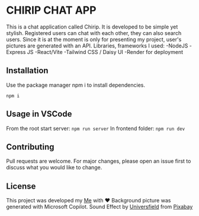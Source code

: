 # CHIRIP CHAT APP

This is a chat application called Chirip. It is developed to be simple yet stylish.
Registered users can chat with each other, they can also search users. 
Since it is at the moment is only for presenting my project, user's pictures are generated with an API. 
Libraries, frameworks I used:
-NodeJS
-Express JS
-React/Vite
-Tailwind CSS / Daisy UI
-Render for deployment


## Installation

Use the package manager npm i to install dependencies.

```npm i```

## Usage in VSCode
From the root start server:
```npm run server```
In frontend folder:
```npm run dev```

## Contributing

Pull requests are welcome. For major changes, please open an issue first
to discuss what you would like to change.

## License

This project was developed my [Me](https://github.com/bernadettmarsalik/) with :heart:
Background picture was generated with Microsoft Copilot.
Sound Effect by [Universfield](https://pixabay.com/users/universfield-28281460/?utm_source=link-attribution&utm_medium=referral&utm_campaign=music&utm_content=199277) from [Pixabay](https://pixabay.com/sound-effects//?utm_source=link-attribution&utm_medium=referral&utm_campaign=music&utm_content=199277)

